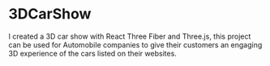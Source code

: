 # 3DCarShow
I created a 3D car show with React Three Fiber and Three.js, this project can be used for Automobile companies to give their customers an engaging 3D experience of the cars listed on their websites.
